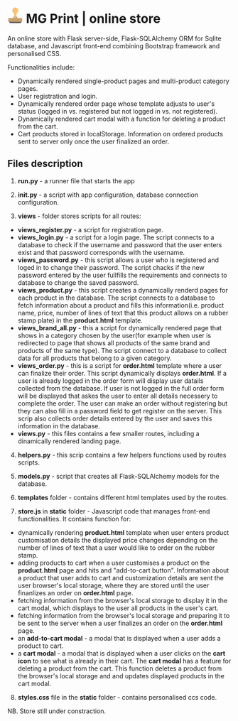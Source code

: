 # <img src="app/static/stampicon.png" alt="stamp_icon" width="35"/> **MG Print | online store**

An online store with Flask server-side, Flask-SQLAlchemy ORM for Sqlite database, and Javascript front-end combining Bootstrap framework and personalised CSS.  

Functionalities include:
- Dynamically rendered single-product pages and multi-product category pages.
- User registration and login.
- Dynamically rendered order page whose template adjusts to user's status (logged in vs. registered but not logged in vs. not registered).
- Dynamically rendered cart modal with a function for deleting a product from the cart.
- Cart products stored in localStorage. Information on ordered products sent to server only once the user finalized an order.

## **Files description**
1. **run.py** - a runner file that starts the app

2. **__init__.py** - a script with app configuration, database connection configuration.

3. **views** - folder stores scripts for all routes:
- **views_register.py** - a script for registration page.
- **views_login.py** - a script for a login page. The script connects to a database
to check if the username and password that the user enters exist and that password
corresponds with the username. 
- **views_password.py** - this script allows a user who is registered and loged in to 
change their password. The script chacks if the new password entered by the user
fullfills the requirements and connects to database to change the saved password.
- **views_product.py** - this script creates a dynamically renderd pages for each
product in the database. The script connects to a database to fetch information
about a product and fills this information(i.e. product name, price, number of lines
of text that this product allows on a rubber stamp plate) in the **product.html** template.
- **views_brand_all.py** - this a script for dynamically rendered page that shows
in a category chosen by the user(for example when user is redirected to page that shows
all products of the same brand and products of the same type). The script connect
to a database to collect data for all products that belong to a given category.
- **views_order.py**  - this is a script for **order.html** template where a user
can finalize their order. This script dynamically displays **order.html**. If a user 
is already logged in the order form will display user datails collected from the database.
If user is not logged in the full order form will be displayed that askes the user
to enter all details necessery to complete the order. The user can make an order
without registering but they can also fill in a password field to get register 
on the server. This scrip also collects order details entered by the user and saves
this information in the database.
- **views.py** - this files contains a few smaller routes, including a dinamically
rendered landing page.

4. **helpers.py** - this scrip contains a few helpers functions used by routes scripts.

5. **models.py** - script that creates all Flask-SQLAlchemy models for the database.

6. **templates** folder - contains different html templates used by the routes.

7. **store.js** in **static** folder - Javascript code that manages front-end functionalities.
It contains function for:
- dynamically rendering **product.html** template when user enters product customisation
details the displayed price changes depending on the number of lines of text that
a user would like to order on the rubber stamp.
- adding products to cart when a user customises a product on the **product.html**
page and hits and "add-to-cart button". Information about a product that
user adds to cart and customization details are sent the user browser's local storage,
where they are stored until the user finanlizes an order on **order.html** page.
- fetching information from the browser's local storage to display it in the cart modal,
which displays to the user all products in the user's cart.
- fetching information from the browser's local storage and preparing it to be 
sent to the server when a user finalizes an order on the **order.html** page.
- an **add-to-cart modal** - a modal that is displayed when a user adds a product to cart.
- a **cart modal** - a modal that is displayed when a user clicks on the **cart icon** to see what
is already in their cart. The **cart modal** has a feature for deleting a product from 
the cart. This function deletes a product from the browser's local storage and
and updates displayed products in the cart modal.

8. **styles.css** file in the **static** folder - contains personalised ccs code.
















NB. Store still under constraction.